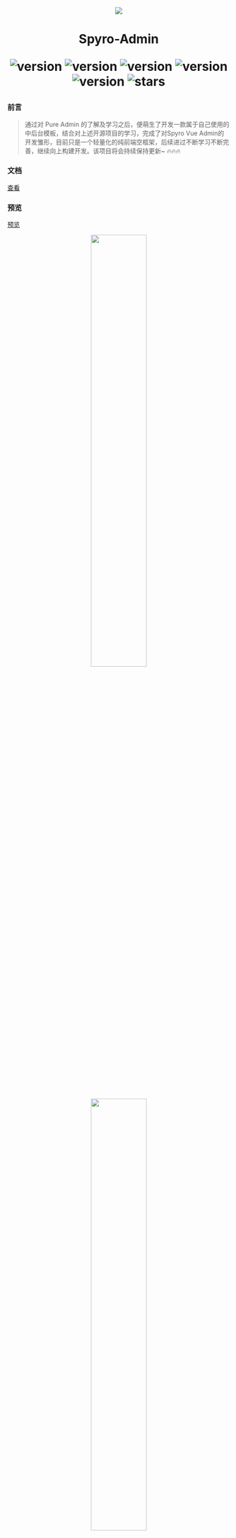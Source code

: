 <p align="center">
  <img src="https://gitee.com/shuxiaoluo/vue-spyro-admin/raw/master/public/logo.svg"/>
</p>

<h1 align="center">
Spyro-Admin

<div align="center">

![version](https://img.shields.io/badge/vue-3.4.x-green)
![version](https://img.shields.io/badge/vite-5.x.x-yellow)
![version](https://img.shields.io/badge/unocss-0.61.9-red)
![version](https://img.shields.io/badge/elementPlus-2.7.x-blue)
![version](https://img.shields.io/badge/@iconify/vue-4.1.x-white)
![stars](https://img.shields.io/github/stars/xiaoyuan-zs/vue-spyro-admin.svg?style=social&label=Stars)

</div>
</h1>


### 前言
> 通过对 Pure Admin 的了解及学习之后，便萌生了开发一款属于自己使用的中后台模板，结合对上述开源项目的学习，完成了对Spyro Vue Admin的开发雏形，目前只是一个轻量化的纯前端空框架，后续进过不断学习不断完善，继续向上构建开发。该项目将会持续保持更新~ 🔥🔥🔥

### 文档
[查看](https://xiaoyuan-zs.github.io/spyro-docs/)

### 预览

[预览](https://xiaoyuan-zs.github.io/vue-spyro-admin/#/)

<p align="center">
    <img width="50%" src="https://gitee.com/shuxiaoluo/vue-spyro-admin/raw/master/src/assets/images/analysis.png">
    <img width="50%" src="https://gitee.com/shuxiaoluo/vue-spyro-admin/raw/master/src/assets/images/analysis_dark.png">
    <img width="50%" src="https://gitee.com/shuxiaoluo/vue-spyro-admin/raw/master/src/assets/images/analysis_theme.png">
</p>

### 📑 本地开发

> ⚠️ 本地开发需要保证 `nodejs 18`、`pnpm 9` 以上

```
git clone https://github.com/xiaoyuan-zs/vue-spyro-admin.git

cd spyro-vue-admin

pnpm install

pnpm dev

```


### 推荐项目

* [Cool Admin(Vue3)一个很酷的后台管理系统开发框架](https://vue.cool-admin.com/)
* [Vue Pure Admin](https://gitee.com/einak/vue-pure-admin)
